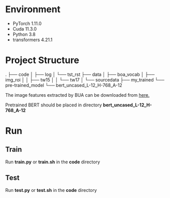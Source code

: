 # Environment

- PyTorch 			1.11.0
- Cuda 			11.3.0
- Python 			3.8
- transformers 		4.21.1

# Project Structure

.
├── code
│   ├── log
│   └── tst_rst
├── data
│   ├── boa_vocab
│   ├── img_roi
│   │   ├── tw15
│   │   └── tw17
│   └── sourcedata
├── my_trained
└── pre-trained_model
    └── bert_uncased_L-12_H-768_A-12

The image features extracted by BUA can be downloaded from [here.]()

Pretrained BERT should be placed in directory **bert_uncased_L-12_H-768_A-12**

# Run

## Train

Run **train.py** or **train.sh** in the **code** directory

## Test

Run **test.py** or **test.sh** in the **code** directory